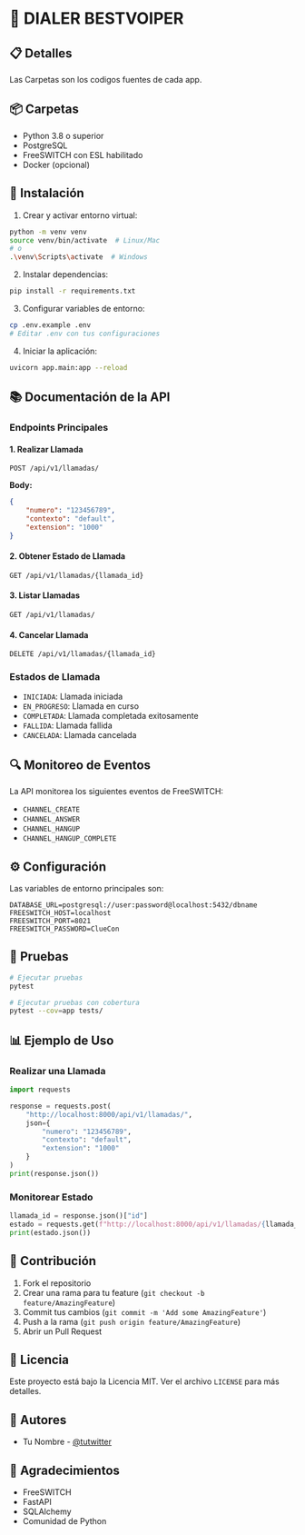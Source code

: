 # 🚀 DIALER BESTVOIPER

## 📋 Detalles
Las Carpetas son los codigos fuentes de cada app.

## 📦 Carpetas
- Python 3.8 o superior
- PostgreSQL
- FreeSWITCH con ESL habilitado
- Docker (opcional)

## 🔧 Instalación

1. Crear y activar entorno virtual:
```bash
python -m venv venv
source venv/bin/activate  # Linux/Mac
# o
.\venv\Scripts\activate  # Windows
```

2. Instalar dependencias:
```bash
pip install -r requirements.txt
```

3. Configurar variables de entorno:
```bash
cp .env.example .env
# Editar .env con tus configuraciones
```

4. Iniciar la aplicación:
```bash
uvicorn app.main:app --reload
```

## 📚 Documentación de la API

### Endpoints Principales

#### 1. Realizar Llamada
```http
POST /api/v1/llamadas/
```
**Body:**
```json
{
    "numero": "123456789",
    "contexto": "default",
    "extension": "1000"
}
```

#### 2. Obtener Estado de Llamada
```http
GET /api/v1/llamadas/{llamada_id}
```

#### 3. Listar Llamadas
```http
GET /api/v1/llamadas/
```

#### 4. Cancelar Llamada
```http
DELETE /api/v1/llamadas/{llamada_id}
```

### Estados de Llamada
- `INICIADA`: Llamada iniciada
- `EN_PROGRESO`: Llamada en curso
- `COMPLETADA`: Llamada completada exitosamente
- `FALLIDA`: Llamada fallida
- `CANCELADA`: Llamada cancelada

## 🔍 Monitoreo de Eventos
La API monitorea los siguientes eventos de FreeSWITCH:
- `CHANNEL_CREATE`
- `CHANNEL_ANSWER`
- `CHANNEL_HANGUP`
- `CHANNEL_HANGUP_COMPLETE`

## ⚙️ Configuración
Las variables de entorno principales son:
```env
DATABASE_URL=postgresql://user:password@localhost:5432/dbname
FREESWITCH_HOST=localhost
FREESWITCH_PORT=8021
FREESWITCH_PASSWORD=ClueCon
```

## 🧪 Pruebas
```bash
# Ejecutar pruebas
pytest

# Ejecutar pruebas con cobertura
pytest --cov=app tests/
```

## 📊 Ejemplo de Uso

### Realizar una Llamada
```python
import requests

response = requests.post(
    "http://localhost:8000/api/v1/llamadas/",
    json={
        "numero": "123456789",
        "contexto": "default",
        "extension": "1000"
    }
)
print(response.json())
```

### Monitorear Estado
```python
llamada_id = response.json()["id"]
estado = requests.get(f"http://localhost:8000/api/v1/llamadas/{llamada_id}")
print(estado.json())
```

## 🤝 Contribución
1. Fork el repositorio
2. Crear una rama para tu feature (`git checkout -b feature/AmazingFeature`)
3. Commit tus cambios (`git commit -m 'Add some AmazingFeature'`)
4. Push a la rama (`git push origin feature/AmazingFeature`)
5. Abrir un Pull Request

## 📝 Licencia
Este proyecto está bajo la Licencia MIT. Ver el archivo `LICENSE` para más detalles.

## 👥 Autores
- Tu Nombre - [@tutwitter](https://twitter.com/tutwitter)

## 🙏 Agradecimientos
- FreeSWITCH
- FastAPI
- SQLAlchemy
- Comunidad de Python 